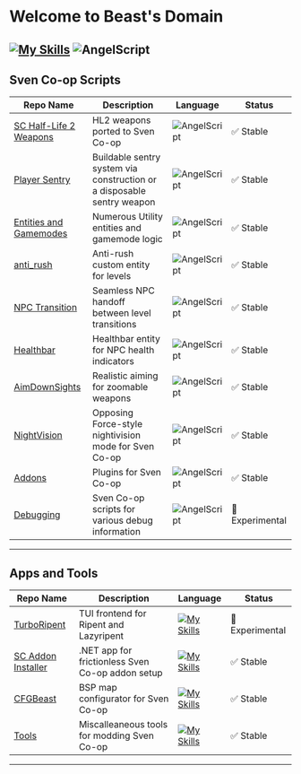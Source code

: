# Welcome to Beast's Domain
[![My Skills](https://skillicons.dev/icons?i=cs,java,go,rust,dotnet,powershell)](https://skillicons.dev) ![AngelScript](https://img.shields.io/badge/AngelScript-CCAAFF?style=for-the-badge&logoColor=white)
---
## Sven Co-op Scripts

| Repo Name | Description | Language | Status |
|-----------|-------------|----------|--------|
| [SC Half-Life 2 Weapons](https://github.com/Outerbeast/SC-Half-Life-2-Weapons) | HL2 weapons ported to Sven Co-op | ![AngelScript](https://img.shields.io/badge/AngelScript-CCAAFF?style=for-the-badge&logoColor=white) | ✅ Stable |
| [Player Sentry](https://github.com/Outerbeast/Player-Sentry) | Buildable sentry system via construction or a disposable sentry weapon | ![AngelScript](https://img.shields.io/badge/AngelScript-CCAAFF?style=for-the-badge&logoColor=white) | ✅ Stable |
| [Entities and Gamemodes](https://github.com/Outerbeast/Entities-and-Gamemodes) | Numerous Utility entities and gamemode logic | ![AngelScript](https://img.shields.io/badge/AngelScript-CCAAFF?style=for-the-badge&logoColor=white) | ✅ Stable |
| [anti_rush](https://github.com/Outerbeast/anti_rush) | Anti-rush custom entity for levels | ![AngelScript](https://img.shields.io/badge/AngelScript-CCAAFF?style=for-the-badge&logoColor=white) | ✅ Stable |
| [NPC Transition](https://github.com/Outerbeast/Npc-Transition) | Seamless NPC handoff between level transitions | ![AngelScript](https://img.shields.io/badge/AngelScript-CCAAFF?style=for-the-badge&logoColor=white) | ✅ Stable |
| [Healthbar](https://github.com/Outerbeast/Healthbar) | Healthbar entity for NPC health indicators | ![AngelScript](https://img.shields.io/badge/AngelScript-CCAAFF?style=for-the-badge&logoColor=white) | ✅ Stable |
| [AimDownSights](https://github.com/Outerbeast/AimDownSights) | Realistic aiming for zoomable weapons | ![AngelScript](https://img.shields.io/badge/AngelScript-CCAAFF?style=for-the-badge&logoColor=white) | ✅ Stable |
| [NightVision](https://github.com/Outerbeast/NightVision) | Opposing Force-style nightivision mode for Sven Co-op | ![AngelScript](https://img.shields.io/badge/AngelScript-CCAAFF?style=for-the-badge&logoColor=white) | ✅ Stable |
| [Addons](https://github.com/Outerbeast/Addons) | Plugins for Sven Co-op | ![AngelScript](https://img.shields.io/badge/AngelScript-CCAAFF?style=for-the-badge&logoColor=white) | ✅ Stable |
| [Debugging](https://github.com/Outerbeast/Debugging) | Sven Co-op scripts for various debug information | ![AngelScript](https://img.shields.io/badge/AngelScript-CCAAFF?style=for-the-badge&logoColor=white) | 🧪 Experimental |

---
## Apps and Tools

| Repo Name | Description | Language | Status |
|-----------|-------------|----------|--------|
| [TurboRipent](https://github.com/Outerbeast/TurboRipent)| TUI frontend for Ripent and Lazyripent | [![My Skills](https://skillicons.dev/icons?i=go)](https://skillicons.dev) | 🧪 Experimental |
| [SC Addon Installer](https://github.com/Outerbeast/SC-Addon-Installer) | .NET app for frictionless Sven Co-op addon setup | [![My Skills](https://skillicons.dev/icons?i=cs,dotnet)](https://skillicons.dev)| ✅ Stable |
| [CFGBeast](https://github.com/Outerbeast/CFGBeast)| BSP map configurator for Sven Co-op | [![My Skills](https://skillicons.dev/icons?i=rust)](https://skillicons.dev) | ✅ Stable |
| [Tools](https://github.com/Outerbeast/Tools) | Miscalleaneous tools for modding Sven Co-op | [![My Skills](https://skillicons.dev/icons?i=powershell)](https://skillicons.dev) | ✅ Stable |
---
